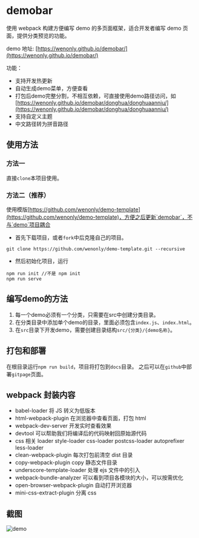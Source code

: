 # demobar

使用 webpack 构建方便编写 demo 的多页面框架，适合开发者编写 demo 页面，提供分类预览的功能。

demo 地址: [https://wenonly.github.io/demobar/](https://wenonly.github.io/demobar/)

功能：
- 支持开发热更新
- 自动生成demo菜单，方便查看
- 打包后demo完整分割，不相互依赖，可直接使用demo路径访问，如[https://wenonly.github.io/demobar/donghua/donghuaanniu/](https://wenonly.github.io/demobar/donghua/donghuaanniu/)
- 支持自定义主题
- 中文路径转为拼音路径

## 使用方法

### 方法一
直接`clone`本项目使用。

### 方法二（推荐）
使用模版[https://github.com/wenonly/demo-template](https://github.com/wenonly/demo-template)，方便之后更新`demobar`，不与`demo`项目耦合
- 首先下载项目，或者`fork`中后克隆自己的项目。
```shell
git clone https://github.com/wenonly/demo-template.git --recursive
```
- 然后初始化项目，运行

```shell
npm run init //不是 npm init
npm run serve
```

## 编写demo的方法

1. 每一个demo必须有一个分类，只需要在src中创建分类目录。
2. 在分类目录中添加单个demo的目录，里面必须包含`index.js`、`index.html`。
3. 在`src`目录下开发demo，需要创建目录结构`src/{分类}/{demo名称}`。

## 打包和部署

在根目录运行`npm run build`，项目将打包到`docs`目录。
之后可以在`github`中部署`gitpage`页面。

## webpack 封装内容

- babel-loader 将 JS 转义为低版本
- html-webpack-plugin 在浏览器中查看页面，打包 html
- webpack-dev-server 开发实时查看效果
- devtool 可以帮助我们将编译后的代码映射回原始源代码
- css 相关 loader style-loader css-loader postcss-loader autoprefixer less-loader
- clean-webpack-plugin 每次打包前清空 dist 目录
- copy-webpack-plugin copy 静态文件目录
- underscore-template-loader 处理 ejs 文件中的引入
- webpack-bundle-analyzer 可以看到项目各模块的大小，可以按需优化
- open-browser-webpack-plugin 自动打开浏览器
- mini-css-extract-plugin 分离 css

## 截图

![demo](https://raw.githubusercontent.com/wenonly/demobar/master/screenshot/20210107172645.jpg "demo主页")

